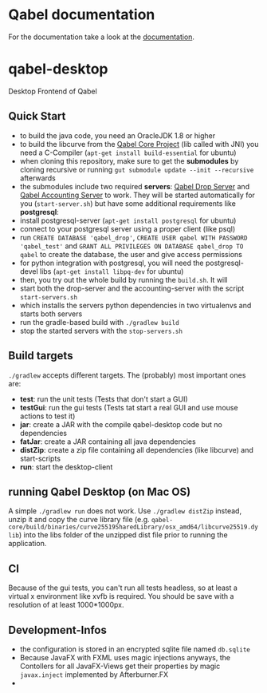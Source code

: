 # Qabel documentation
For the documentation take a look at the [documentation](http://qabel.github.io/docs/).

qabel-desktop
=============
Desktop Frontend of Qabel

## Quick Start

* to build the java code, you need an OracleJDK 1.8 or higher
* to build the libcurve from the [Qabel Core Project](https://github.com/Qabel/qabel-core) (lib called with JNI) you need a C-Compiler (`apt-get install build-essential` for ubuntu)
* when cloning this repository, make sure to get the **submodules** by cloning recursive or running `gut submodule update --init --recursive` afterwards
* the submodules include two required **servers**: [Qabel Drop Server](https://github.com/Qabel/qabel-drop/blob/master/README.md) and [Qabel Accounting Server](https://github.com/Qabel/qabel-drop/blob/master/README.md) to work. They will be started automatically for you (`start-server.sh`) but have some additional requirements like **postgresql**:
 * install postgresql-server (`apt-get install postgresql` for ubuntu)
 * connect to your postgresql server using a proper client (like psql)
 * run `CREATE DATABASE 'qabel_drop'`, `CREATE USER qabel WITH PASSWORD 'qabel_test'` and `GRANT ALL PRIVILEGES ON DATABASE qabel_drop TO qabel` to create the database, the user and give access permissions
 * for python integration with postgresql, you will need the postgresql-devel libs (`apt-get install libpq-dev` for ubuntu)
* then, you try out the whole build by running the `build.sh`. It will
 * start both the drop-server and the accounting-server with the script `start-servers.sh`
  * which installs the servers python dependencies in two virtualenvs and starts both servers 
 * run the gradle-based build with `./gradlew build`
 * stop the started servers with the `stop-servers.sh`

## Build targets

`./gradlew` accepts different targets. The (probably) most important ones are:
* **test**: run the unit tests (Tests that don't start a GUI)
* **testGui**: run the gui tests (Tests tat start a real GUI and use mouse actions to test it)
* **jar**: create a JAR with the compile qabel-desktop code but no dependencies
* **fatJar**: create a JAR containing all java dependencies
* **distZip**: create a zip file containing all dependencies (like libcurve) and start-scripts
* **run**: start the desktop-client


## running Qabel Desktop (on Mac OS)

A simple `./gradlew run` does not work. Use `./gradlew distZip` instead, unzip it and copy the curve library file (e.g. `qabel-core/build/binaries/curve25519SharedLibrary/osx_amd64/libcurve25519.dylib`) into the libs folder of the unzipped dist file prior to running the application.

## CI

Because of the gui tests, you can't run all tests headless, so at least a virtual x environment like xvfb is required. You should be save with a resolution of at least 1000*1000px.

## Development-Infos

* the configuration is stored in an encrypted sqlite file named `db.sqlite`
* Because JavaFX with FXML uses magic injections anyways, the Contollers for all JavaFX-Views get their properties by magic `javax.inject` implemented by Afterburner.FX
*  
